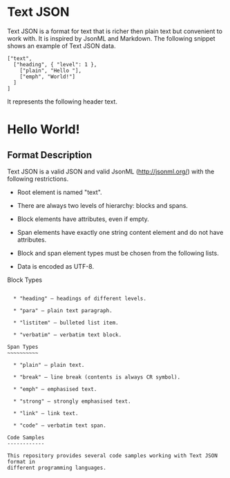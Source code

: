Text JSON
=========

Text JSON is a format for text that is richer then plain text but convenient to
work with. It is inspired by JsonML and Markdown. The following snippet shows an
example of Text JSON data.

~~~~~~~~~~~~~~~~~~~~~~~~~~~~~~~~~~~~~~~~~~~~~~~~~~~~~~~~~~~~~~~~~~~~~~~~~~~~~~~~
["text",
  ["heading", { "level": 1 },
    ["plain", "Hello "],
    ["emph", "World!"]
  ]
]
~~~~~~~~~~~~~~~~~~~~~~~~~~~~~~~~~~~~~~~~~~~~~~~~~~~~~~~~~~~~~~~~~~~~~~~~~~~~~~~~

It represents the following header text.

Hello **World!**
================

Format Description
------------------

Text JSON is a valid JSON and valid JsonML (<http://jsonml.org/>) with the
following restrictions.

  * Root element is named "text".

  * There are always two levels of hierarchy: blocks and spans.

  * Block elements have attributes, even if empty.

  * Span elements have exactly one string content element and do not have
    attributes.

  * Block and span element types must be chosen from the following lists.

  * Data is encoded as UTF-8.

Block Types
~~~~~~~~~~~

  * "heading" — headings of different levels.

  * "para" — plain text paragraph.

  * "listitem" — bulleted list item.

  * "verbatim" — verbatim text block.

Span Types
~~~~~~~~~~

  * "plain" — plain text.

  * "break" — line break (contents is always CR symbol).

  * "emph" — emphasised text.

  * "strong" — strongly emphasised text.

  * "link" — link text.

  * "code" — verbatim text span.

Code Samples
------------

This repository provides several code samples working with Text JSON format in
different programming languages.
